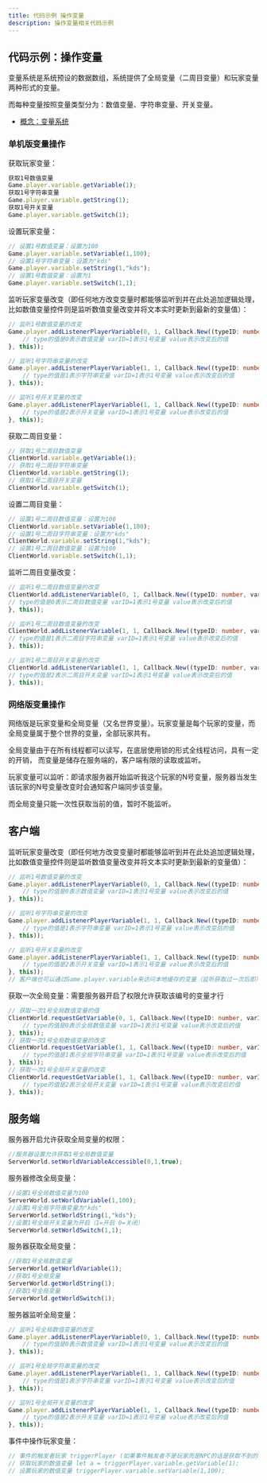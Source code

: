 ```yaml
---
title: 代码示例 操作变量
description: 操作变量相关代码示例
---
```


## 代码示例：操作变量

变量系统是系统预设的数据数组，系统提供了全局变量（二周目变量）和玩家变量两种形式的变量。

而每种变量按照变量类型分为：数值变量、字符串变量、开关变量。

- [概念：变量系统](./variables)

### 单机版变量操作

获取玩家变量：

```ts [Stript.ts]
获取1号数值变量
Game.player.variable.getVariable(1);
获取1号字符串变量
Game.player.variable.getString(1);
获取1号开关变量
Game.player.variable.getSwitch(1);
```

设置玩家变量：

```ts [Stript.ts]
// 设置1号数值变量：设置为100
Game.player.variable.setVariable(1,100);
// 设置1号字符串变量：设置为"kds"
Game.player.variable.setString(1,"kds");
// 设置1号数值变量：设置为1
Game.player.variable.setSwitch(1,1);
```

监听玩家变量改变（即任何地方改变变量时都能够监听到并在此处追加逻辑处理，比如数值变量控件则是监听数值变量改变并将文本实时更新到最新的变量值）：

```ts [Stript.ts]
// 监听1号数值变量的改变
Game.player.addListenerPlayerVariable(0, 1, Callback.New((typeID: number, varID: number, value: number) => {
    // type的值是0表示数值变量 varID=1表示1号变量 value表示改变后的值
}, this));

// 监听1号字符串变量的改变
Game.player.addListenerPlayerVariable(1, 1, Callback.New((typeID: number, varID: number, value: string) => {
    // type的值是1表示字符串变量 varID=1表示1号变量 value表示改变后的值
}, this));

// 监听1号开关变量的改变
Game.player.addListenerPlayerVariable(1, 1, Callback.New((typeID: number, varID: number, value: number) => {
    // type的值是2表示开关变量 varID=1表示1号变量 value表示改变后的值
}, this));
```

获取二周目变量：

```ts [Stript.ts]
// 获取1号二周目数值变量
ClientWorld.variable.getVariable(1);
// 获取1号二周目字符串变量
ClientWorld.variable.getString(1);
// 获取1号二周目开关变量
ClientWorld.variable.getSwitch(1);
```

设置二周目变量：

```ts [Stript.ts]
// 设置1号二周目数值变量：设置为100
ClientWorld.variable.setVariable(1,100);
// 设置1号二周目字符串变量：设置为"kds"
ClientWorld.variable.setString(1,"kds");
// 设置1号二周目数值变量：设置为100
ClientWorld.variable.setSwitch(1,1);
```

监听二周目变量改变：

```ts [Stript.ts]
// 监听1号二周目数值变量的改变
ClientWorld.addListenerVariable(0, 1, Callback.New((typeID: number, varID: number, value: number) => {
// type的值是0表示二周目数值变量 varID=1表示1号变量 value表示改变后的值
}, this));

// 监听1号二周目数值变量的改变
ClientWorld.addListenerVariable(1, 1, Callback.New((typeID: number, varID: number, value: string) => {
// type的值是1表示二周目字符串变量 varID=1表示1号变量 value表示改变后的值
}, this));

// 监听1号二周目开关变量的改变
ClientWorld.addListenerVariable(1, 1, Callback.New((typeID: number, varID: number, value: number) => {
// type的值是2表示二周目开关变量 varID=1表示1号变量 value表示改变后的值
}, this));
```

### 网络版变量操作

网络版是玩家变量和全局变量（又名世界变量）。玩家变量是每个玩家的变量，而全局变量属于整个世界的变量，全部玩家共有。

全局变量由于在所有线程都可以读写，在底层使用锁的形式全线程访问，具有一定的开销， 而变量是储存在服务端的，客户端有限的读取或监听。

玩家变量可以监听：即请求服务器开始监听我这个玩家的N号变量，服务器当发生该玩家的N号变量改变时会通知客户端同步该变量。

而全局变量只能一次性获取当前的值，暂时不能监听。

## 客户端

监听玩家变量改变（即任何地方改变变量时都能够监听到并在此处追加逻辑处理，比如数值变量控件则是监听数值变量改变并将文本实时更新到最新的变量值）：

```ts [Stript.ts]
// 监听1号数值变量的改变
Game.player.addListenerPlayerVariable(0, 1, Callback.New((typeID: number, varID: number, value: number) => {
    // type的值是0表示数值变量 varID=1表示1号变量 value表示改变后的值
}, this));

// 监听1号字符串变量的改变
Game.player.addListenerPlayerVariable(1, 1, Callback.New((typeID: number, varID: number, value: string) => {
    // type的值是1表示字符串变量 varID=1表示1号变量 value表示改变后的值
}, this));

// 监听1号开关变量的改变
Game.player.addListenerPlayerVariable(1, 1, Callback.New((typeID: number, varID: number, value: number) => {
    // type的值是2表示开关变量 varID=1表示1号变量 value表示改变后的值
}, this));
// 客户端也可以通过Game.player.variable来访问本地缓存的变量（监听获取过一次后即） let a = Game.player.variable.getVariable(1);
```

获取一次全局变量：需要服务器开启了权限允许获取该编号的变量才行

```ts [Stript.ts]
// 获取一次1号全局数值变量的值
ClientWorld.requestGetVariable(0, 1, Callback.New((typeID: number, varID: number, value: number) => {
    // type的值是0表示全局数值变量 varID=1表示1号变量 value表示改变后的值
}, this));
// 获取一次1号全局数值变量的改变
ClientWorld.requestGetVariable(1, 1, Callback.New((typeID: number, varID: number, value: string) => {
    // type的值是1表示全局字符串变量 varID=1表示1号变量 value表示改变后的值
}, this));
// 获取一次1号全局开关变量的改变
ClientWorld.requestGetVariable(1, 1, Callback.New((typeID: number, varID: number, value: number) => {
    // type的值是2表示全局开关变量 varID=1表示1号变量 value表示改变后的值
}, this));
```

## 服务端

服务器开启允许获取全局变量的权限：

```ts [Stript.ts]
//服务器设置允许获取1号全局数值变量
ServerWorld.setWorldVariableAccessible(0,1,true);
```

服务器修改全局变量：

```ts [Stript.ts]
//设置1号全局数值变量为100
ServerWorld.setWorldVariable(1,100);
//设置1号全局字符串变量为"kds"
ServerWorld.setWorldString(1,"kds");
//设置1号全局开关变量为开启（1=开启 0=关闭）
ServerWorld.setWorldSwitch(1,1);
```

服务器获取全局变量：

```ts [Stript.ts]
//获取1号全局数值变量
ServerWorld.getWorldVariable(1);
//获取1号全局变量
ServerWorld.getWorldString(1);
//获取1号全局变量
ServerWorld.getWorldSwitch(1);
```

服务器监听全局变量：

```ts [Stript.ts]
// 监听1号全局数值变量的改变
Game.player.addListenerPlayerVariable(0, 1, Callback.New((typeID: number, varID: number, value: number) => {
    // type的值是0表示数值变量 varID=1表示1号变量 value表示改变后的值
}, this));

// 监听1号全局字符串变量的改变
Game.player.addListenerPlayerVariable(1, 1, Callback.New((typeID: number, varID: number, value: string) => {
    // type的值是1表示字符串变量 varID=1表示1号变量 value表示改变后的值
}, this));

// 监听1号全局开关变量的改变
Game.player.addListenerPlayerVariable(1, 1, Callback.New((typeID: number, varID: number, value: number) => {
    // type的值是2表示开关变量 varID=1表示1号变量 value表示改变后的值
}, this));
```

事件中操作玩家变量：

```ts [Stript.ts]
// 事件的触发者玩家 triggerPlayer (如果事件触发者不是玩家而是NPC的话是获取不到的，这里考虑触发者是玩家的情况)
// 获取玩家的数值变量 let a = triggerPlayer.variable.getVariable(1); 
// 设置玩家的数值变量 triggerPlayer.variable.setVariable(1,100);
```

<!-- ## 参考资料

- 世界设定、 玩家设定
- API-单机版-变量数据:Variable
- API-单机版-客户端界面数值变量组件:UIVariable
- API-网络版-变量数据:Variable
- API-网络版-客户端界面玩家数值变量组件:UIVariable -->
